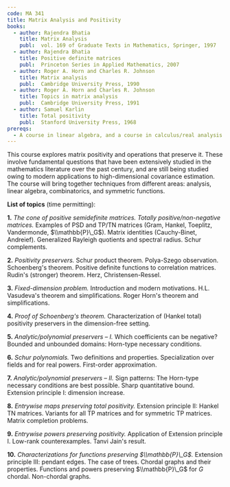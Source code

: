 ```yaml
---
code: MA 341
title: Matrix Analysis and Positivity  
books:
  - author: Rajendra Bhatia
    title: Matrix Analysis
    publ:  vol. 169 of Graduate Texts in Mathematics, Springer, 1997
  - author: Rajendra Bhatia
    title: Positive definite matrices
    publ:  Princeton Series in Applied Mathematics, 2007
  - author: Roger A. Horn and Charles R. Johnson
    title: Matrix analysis
    publ:  Cambridge University Press, 1990
  - author: Roger A. Horn and Charles R. Johnson
    title: Topics in matrix analysis
    publ:  Cambridge University Press, 1991
  - author: Samuel Karlin
    title: Total positivity
    publ:  Stanford University Press, 1968
prereqs:
  - A course in linear algebra, and a course in calculus/real analysis.
---
```


This course explores matrix positivity and operations that preserve it. These involve fundamental questions that have been extensively studied in the mathematics literature over the past century, and are still being studied owing to modern applications to high-dimensional covariance estimation. The course will bring together techniques from different areas: analysis, linear algebra, combinatorics, and symmetric functions.

__List of topics__ (time permitting):

__1.__ _The cone of positive semidefinite matrices. Totally positive/non-negative matrices._
Examples of PSD and TP/TN matrices (Gram, Hankel, Toeplitz, Vandermonde, $\\mathbb{P}\_G$). Matrix identities (Cauchy-Binet, Andreief). Generalized Rayleigh quotients and spectral radius. Schur complements.

__2.__ _Positivity preservers._
Schur product theorem. Polya-Szego observation. Schoenberg's theorem. Positive definite functions to correlation matrices. Rudin's (stronger) theorem. Herz, Christensen-Ressel. 

__3.__ _Fixed-dimension problem._
Introduction and modern motivations. H.L. Vasudeva's theorem and simplifications. Roger Horn's theorem and simplifications.

__4.__ _Proof of Schoenberg's theorem._
Characterization of (Hankel total) positivity preservers in the dimension-free setting.

__5.__ _Analytic/polynomial preservers – I._
Which coefficients can be negative? Bounded and unbounded domains: Horn-type necessary conditions.

__6.__ _Schur polynomials._
Two definitions and properties. Specialization over fields and for real powers. First-order approximation.

__7.__ _Analytic/polynomial preservers – II._
Sign patterns: The Horn-type necessary conditions are best possible. Sharp quantitative bound. Extension principle I: dimension increase.

__8.__ _Entrywise maps preserving total positivity._
Extension principle II: Hankel TN matrices. Variants for all TP matrices and for symmetric TP matrices. Matrix completion problems.

__9.__ _Entrywise powers preserving positivity._
Application of Extension principle I. Low-rank counterexamples. Tanvi Jain's result.

__10.__ _Characterizations for functions preserving $\\mathbb{P}\_G$._
Extension principle III: pendant edges. The case of trees. Chordal graphs and their properties. Functions and powers preserving $\\mathbb{P}\_G$ for $G$ chordal. Non-chordal graphs.

